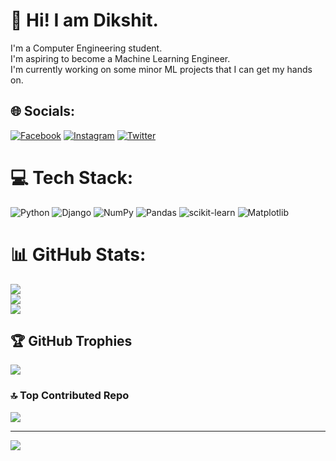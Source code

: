 # 💫 Hi! I am Dikshit.
I'm a Computer Engineering student.<br>I'm aspiring to become a Machine Learning Engineer.<br>I'm currently working on some minor ML projects that I can get my hands on.


## 🌐 Socials:
[![Facebook](https://img.shields.io/badge/Facebook-%231877F2.svg?logo=Facebook&logoColor=white)](https://facebook.com/dikshitgautam120) [![Instagram](https://img.shields.io/badge/Instagram-%23E4405F.svg?logo=Instagram&logoColor=white)](https://instagram.com/gautam.dikshit) [![Twitter](https://img.shields.io/badge/Twitter-%231DA1F2.svg?logo=Twitter&logoColor=white)](https://twitter.com/Dikshit11626754) 

# 💻 Tech Stack:
![Python](https://img.shields.io/badge/python-3670A0?style=for-the-badge&logo=python&logoColor=ffdd54) ![Django](https://img.shields.io/badge/django-%23092E20.svg?style=for-the-badge&logo=django&logoColor=white) ![NumPy](https://img.shields.io/badge/numpy-%23013243.svg?style=for-the-badge&logo=numpy&logoColor=white) ![Pandas](https://img.shields.io/badge/pandas-%23150458.svg?style=for-the-badge&logo=pandas&logoColor=white) ![scikit-learn](https://img.shields.io/badge/scikit--learn-%23F7931E.svg?style=for-the-badge&logo=scikit-learn&logoColor=white) ![Matplotlib](https://img.shields.io/badge/Matplotlib-%23ffffff.svg?style=for-the-badge&logo=Matplotlib&logoColor=black)
# 📊 GitHub Stats:
![](https://github-readme-stats.vercel.app/api?username=gautamdikshit&theme=dark&hide_border=true&include_all_commits=true&count_private=true)<br/>
![](https://github-readme-streak-stats.herokuapp.com/?user=gautamdikshit&theme=dark&hide_border=true)<br/>
![](https://github-readme-stats.vercel.app/api/top-langs/?username=gautamdikshit&theme=dark&hide_border=true&include_all_commits=true&count_private=true&layout=compact)

## 🏆 GitHub Trophies
![](https://github-profile-trophy.vercel.app/?username=gautamdikshit&theme=radical&no-frame=true&no-bg=true&margin-w=4)

### 🔝 Top Contributed Repo
![](https://github-contributor-stats.vercel.app/api?username=gautamdikshit&limit=5&theme=dark&combine_all_yearly_contributions=true)

---
[![](https://visitcount.itsvg.in/api?id=gautamdikshit&icon=0&color=3)](https://visitcount.itsvg.in)

<!-- Proudly created with GPRM ( https://gprm.itsvg.in ) -->
